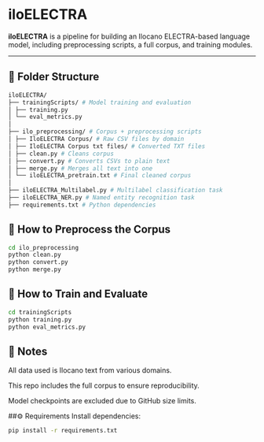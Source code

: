 # iloELECTRA

**iloELECTRA** is a pipeline for building an Ilocano ELECTRA-based language model, including preprocessing scripts, a full corpus, and training modules.

---

## 📁 Folder Structure
```bash
iloELECTRA/
├── trainingScripts/ # Model training and evaluation
│ ├── training.py
│ └── eval_metrics.py
│
├── ilo_preprocessing/ # Corpus + preprocessing scripts
│ ├── IloELECTRA Corpus/ # Raw CSV files by domain
│ ├── IloELECTRA Corpus txt files/ # Converted TXT files
│ ├── clean.py # Cleans corpus
│ ├── convert.py # Converts CSVs to plain text
│ ├── merge.py # Merges all text into one
│ └── iloELECTRA_pretrain.txt # Final cleaned corpus
│
├── iloELECTRA_Multilabel.py # Multilabel classification task
├── iloELECTRA_NER.py # Named entity recognition task
├── requirements.txt # Python dependencies
```
## 🧹 How to Preprocess the Corpus

```bash
cd ilo_preprocessing
python clean.py
python convert.py
python merge.py
```

## 🧠 How to Train and Evaluate
```bash
cd trainingScripts
python training.py
python eval_metrics.py
```

## 📌 Notes
All data used is Ilocano text from various domains.

This repo includes the full corpus to ensure reproducibility.

Model checkpoints are excluded due to GitHub size limits.

##⚙️ Requirements
Install dependencies:

```bash
pip install -r requirements.txt
